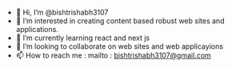 - 👋 Hi, I’m @bishtrishabh3107
- 👀 I’m interested in creating content based robust web sites and applications.
- 🌱 I’m currently learning react and next js
- 💞️ I’m looking to collaborate on web sites and web applicayions
- 📫 How to reach me : mailto : bishtrishabh3107@gmail.com

<!---
bishtrishabh3107/bishtrishabh3107 is a ✨ special ✨ repository because its `README.md` (this file) appears on your GitHub profile.
You can click the Preview link to take a look at your changes.
--->
